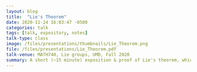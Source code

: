 ```yaml
---
layout: blog 
title:  "Lie's Theorem"
date: 2020-11-24 16:03:47 -0500
categories: talk
tags: [talk, expository, notes]
talk-type: class
image: /files/presentations/thumbnails/Lie_Theorem.png
file: /files/presentations/Lie_Theorem.pdf
talk-venue: MATH740, Lie groups, UMD, Fall 2020
summary: A short (~15 minute) exposition & proof of Lie's theorem, which says that solvable Lie algebras act like upper triangular matricies.
---
```

